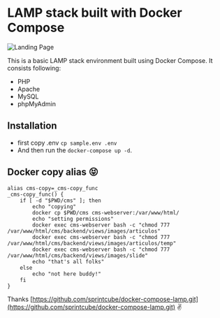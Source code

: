 # LAMP stack built with Docker Compose

![Landing Page](https://preview.ibb.co/gOTa0y/LAMP_STACK.png)

This is a basic LAMP stack environment built using Docker Compose. It consists following:

* PHP
* Apache
* MySQL
* phpMyAdmin

## Installation
- first copy .env `cp sample.env .env`
- And then run the `docker-compose up -d`.

## Docker copy alias 😝
```
alias cms-copy=_cms-copy_func
_cms-copy_func() {
    if [ -d "$PWD/cms" ]; then
        echo "copying"
        docker cp $PWD/cms cms-webserver:/var/www/html/
        echo "setting permissions"
        docker exec cms-webserver bash -c "chmod 777 /var/www/html/cms/backend/views/images/articulos"
        docker exec cms-webserver bash -c "chmod 777 /var/www/html/cms/backend/views/images/articulos/temp"
        docker exec cms-webserver bash -c "chmod 777 /var/www/html/cms/backend/views/images/slide"
        echo "that's all folks"
    else
        echo "not here buddy!"
    fi
}
```

Thanks [https://github.com/sprintcube/docker-compose-lamp.git](https://github.com/sprintcube/docker-compose-lamp.git) ✌
